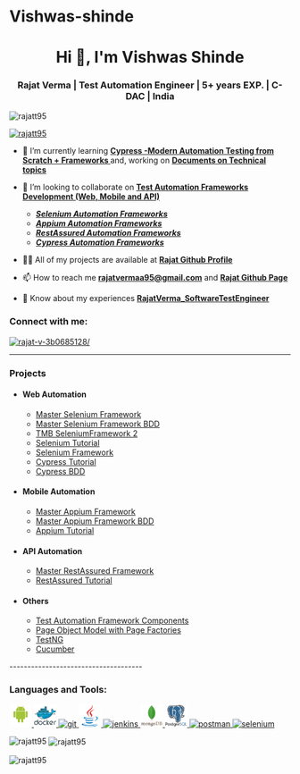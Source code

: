 # Vishwas-shinde


<h1 align="center">Hi 👋, I'm Vishwas Shinde</h1>
<h3 align="center">Rajat Verma  |  Test Automation Engineer  |  5+ years EXP.  |  C-DAC |  India</h3>
								
<p align="left"> <img src="https://komarev.com/ghpvc/?username=rajatt95&label=Profile%20views&color=0e75b6&style=flat" alt="rajatt95" /> </p>

<p align="left"> <a href="https://github.com/ryo-ma/github-profile-trophy"><img src="https://github-profile-trophy.vercel.app/?username=rajatt95" alt="rajatt95" /></a> </p>

- 🌱 I’m currently learning <a href ="https://www.udemy.com/course/cypress-tutorial/">
	<b> Cypress -Modern Automation Testing from Scratch + Frameworks </b> </a>
	 and, working on 
	<a href= "https://drive.google.com/drive/folders/1tne9pZjgWvfrS0l9tVHs6k1jnQHpTLoA?usp=sharing">
	<b> Documents on Technical topics </b></a>

- 👯 I’m looking to collaborate on <a href="https://github.com/rajatt95"><b> Test Automation Frameworks Development (Web, Mobile and API)</b></a>
	- <a href="https://github.com/stars/rajatt95/lists/selenium-automation-frameworks"> <b> <i> Selenium Automation Frameworks </i> </b> </a>
	- <a href="https://github.com/stars/rajatt95/lists/appium-automation-frameworks"> <b> <i> Appium Automation Frameworks </i> </b> </a>	
	- <a href="https://github.com/stars/rajatt95/lists/restassured-automation-framework"> <b> <i> RestAssured Automation Frameworks </i> </b> </a>
	- <a href="https://github.com/stars/rajatt95/lists/cypress-automation-frameworks"> <b> <i> Cypress Automation Frameworks </i> </b> </a>
- 👨‍💻 All of my projects are available at <a href="https://github.com/rajatt95"><b>Rajat Github Profile</b></a>

- 📫 How to reach me **rajatvermaa95@gmail.com** and <a href="https://rajatt95.github.io/"> <b> Rajat Github Page</b></a>

- 📄 Know about my experiences <a href="https://drive.google.com/file/d/16jZ2HjDulzBAp9f00uVlpbBvAZIvIdPL/view?usp=sharing"><b>RajatVerma_SoftwareTestEngineer</b></a>

<h3 align="left">Connect with me:</h3>
<p align="left"> <a href="https://linkedin.com/in/rajat-v-3b0685128/" target="blank"><img align="center" src="https://raw.githubusercontent.com/rahuldkjain/github-profile-readme-generator/master/src/images/icons/Social/linked-in-alt.svg" alt="rajat-v-3b0685128/" height="30" width="40" /></a></p>

<!-- <ul class="icons">
	<li><a href="https://www.linkedin.com/in/rajat-v-3b0685128/" class="icon brands fa-linkedin"><span class="label">LinkedIn</span></a></li>
	<li><a href="https://github.com/rajatt95" class="icon brands fa-github"><span class="label">GitHub</span></a></li>
	<li><a href="https://rajatt95.github.io/" class="icon brands fa-github-alt"><span class="label">GitHub Page</span></a></li>
</ul> -->
-------------------------------------
<article>
	<h3>Projects</h3>
		<ul>
			<li><h4>Web Automation</h4></li>
			<ul style="list-style-type:circle">
				<li> <a href="https://github.com/rajatt95/MasterSeleniumFramework">Master Selenium Framework</a> </li>
				<li> <a href="https://github.com/rajatt95/MasterSeleniumFramework_BDD">Master Selenium Framework BDD</a> </li>
				<li> <a href="https://github.com/rajatt95/TMB_SeleniumFramework2">TMB SeleniumFramework 2</a> </li>
				<li> <a href="https://github.com/rajatt95/Final_Selenium_Tutorial">Selenium Tutorial</a> </li>
				<li> <a href="https://github.com/rajatt95/Final_Framework_Selenium_TestNG">Selenium Framework</a> </li>
				<li> <a href="https://github.com/rajatt95/CypressBasics">Cypress Tutorial</a> </li>
				<li> <a href="https://github.com/rajatt95/Cypress_BDD">Cypress BDD</a> </li>
			</ul>
		</ul>
		<ul>
			<li><h4>Mobile Automation</h4></li>
			<ul style="list-style-type:circle">
				<li> <a href="https://github.com/rajatt95/MasterAppiumFramework">Master Appium Framework</a> </li>
				<li> <a href="https://github.com/rajatt95/MasterAppiumFramework_BDD">Master Appium Framework BDD</a> </li>
				<li> <a href="https://github.com/rajatt95/Learn_Appium_basicsToAdvanced_RS"> Appium Tutorial</a> </li>
			</ul>	
		</ul>
		<ul>
			<li><h4>API Automation</h4></li>	
			<ul style="list-style-type:circle">
				<li> <a href="https://github.com/rajatt95/MasterRestAssuredFramework">Master RestAssured Framework</a> </li>
				<li> <a href="https://github.com/rajatt95/Final_RestAssured_Tutorial">RestAssured Tutorial</a> </li>
			</ul>	
		</ul>
		<ul>
			<li><h4>Others</h4></li>
			<ul style="list-style-type:circle">
				<li> <a href="https://github.com/rajatt95/Final_Automation_Framework_Components_Tutorial">Test Automation Framework Components</a> </li>
				<li> <a href="https://github.com/rajatt95/Final_PageObjectModel_And_PageFactories_Tutorial">Page Object Model with Page Factories</a> </li>
				<li> <a href="https://github.com/rajatt95/Final_TestNG_Tutorial">TestNG</a> </li>
				<li> <a href="https://github.com/rajatt95/Final_Cucumber_Tutorial">Cucumber</a> </li>									</ul>
		</ul>
</article>
-------------------------------------

<h3 align="left">Languages and Tools:</h3>
<p align="left"> <a href="https://developer.android.com" target="_blank" rel="noreferrer"> <img src="https://raw.githubusercontent.com/devicons/devicon/master/icons/android/android-original-wordmark.svg" alt="android" width="40" height="40"/> </a> <a href="https://www.docker.com/" target="_blank" rel="noreferrer"> <img src="https://raw.githubusercontent.com/devicons/devicon/master/icons/docker/docker-original-wordmark.svg" alt="docker" width="40" height="40"/> </a> <a href="https://git-scm.com/" target="_blank" rel="noreferrer"> <img src="https://www.vectorlogo.zone/logos/git-scm/git-scm-icon.svg" alt="git" width="40" height="40"/> </a> <a href="https://www.java.com" target="_blank" rel="noreferrer"> <img src="https://raw.githubusercontent.com/devicons/devicon/master/icons/java/java-original.svg" alt="java" width="40" height="40"/> </a> <a href="https://www.jenkins.io" target="_blank" rel="noreferrer"> <img src="https://www.vectorlogo.zone/logos/jenkins/jenkins-icon.svg" alt="jenkins" width="40" height="40"/> </a> <a href="https://www.mongodb.com/" target="_blank" rel="noreferrer"> <img src="https://raw.githubusercontent.com/devicons/devicon/master/icons/mongodb/mongodb-original-wordmark.svg" alt="mongodb" width="40" height="40"/> </a> <a href="https://www.postgresql.org" target="_blank" rel="noreferrer"> <img src="https://raw.githubusercontent.com/devicons/devicon/master/icons/postgresql/postgresql-original-wordmark.svg" alt="postgresql" width="40" height="40"/> </a> <a href="https://postman.com" target="_blank" rel="noreferrer"> <img src="https://www.vectorlogo.zone/logos/getpostman/getpostman-icon.svg" alt="postman" width="40" height="40"/> </a> <a href="https://www.selenium.dev" target="_blank" rel="noreferrer"> <img src="https://raw.githubusercontent.com/detain/svg-logos/780f25886640cef088af994181646db2f6b1a3f8/svg/selenium-logo.svg" alt="selenium" width="40" height="40"/> </a> </p>

<p><img align="left" src="https://github-readme-stats.vercel.app/api/top-langs?username=rajatt95&show_icons=true&locale=en&layout=compact" alt="rajatt95" /></p>

<p>&nbsp;<img align="center" src="https://github-readme-stats.vercel.app/api?username=rajatt95&show_icons=true&locale=en" alt="rajatt95" /></p>

<p><img align="center" src="https://github-readme-streak-stats.herokuapp.com/?user=rajatt95&" alt="rajatt95" /></p>
